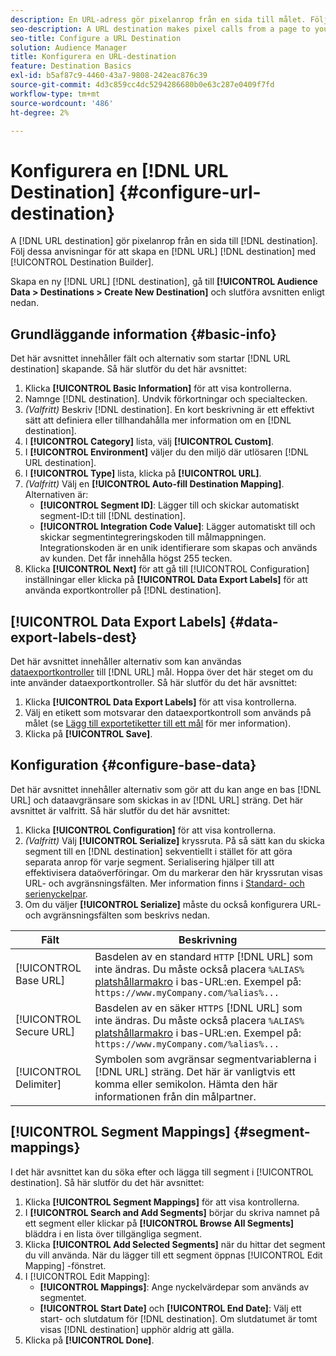 ```yaml
---
description: En URL-adress gör pixelanrop från en sida till målet. Följ de här instruktionerna för att skapa ett URL-mål med Destination Builder.
seo-description: A URL destination makes pixel calls from a page to your destination. Follow these instructions to create a URL destination with Destination Builder.
seo-title: Configure a URL Destination
solution: Audience Manager
title: Konfigurera en URL-destination
feature: Destination Basics
exl-id: b5af87c9-4460-43a7-9808-242eac876c39
source-git-commit: 4d3c859cc4dc5294286680b0e63c287e0409f7fd
workflow-type: tm+mt
source-wordcount: '486'
ht-degree: 2%

---
```


# Konfigurera en [!DNL URL Destination] {#configure-url-destination}

A [!DNL URL destination] gör pixelanrop från en sida till [!DNL destination]. Följ dessa anvisningar för att skapa en [!DNL URL] [!DNL destination] med [!UICONTROL Destination Builder].

<!-- create-url-destination.xml -->

Skapa en ny [!DNL URL] [!DNL destination], gå till **[!UICONTROL Audience Data > Destinations > Create New Destination]** och slutföra avsnitten enligt nedan.

## Grundläggande information {#basic-info}

Det här avsnittet innehåller fält och alternativ som startar [!DNL URL destination] skapande. Så här slutför du det här avsnittet:

1. Klicka **[!UICONTROL Basic Information]** för att visa kontrollerna.
2. Namnge [!DNL destination]. Undvik förkortningar och specialtecken.
3. *(Valfritt)* Beskriv [!DNL destination]. En kort beskrivning är ett effektivt sätt att definiera eller tillhandahålla mer information om en [!DNL destination].
4. I **[!UICONTROL Category]** lista, välj **[!UICONTROL Custom]**.
5. I **[!UICONTROL Environment]** väljer du den miljö där utlösaren [!DNL URL destination].
6. I **[!UICONTROL Type]** lista, klicka på **[!UICONTROL URL]**.
7. *(Valfritt)* Välj en **[!UICONTROL Auto-fill Destination Mapping]**. Alternativen är:
   * **[!UICONTROL Segment ID]**: Lägger till och skickar automatiskt segment-ID:t till [!DNL destination].
   * **[!UICONTROL Integration Code Value]**: Lägger automatiskt till och skickar segmentintegreringskoden till målmappningen. Integrationskoden är en unik identifierare som skapas och används av kunden. Det får innehålla högst 255 tecken.
8. Klicka **[!UICONTROL Next]** för att gå till [!UICONTROL Configuration] inställningar eller klicka på **[!UICONTROL Data Export Labels]** för att använda exportkontroller på [!DNL destination].

## [!UICONTROL Data Export Labels] {#data-export-labels-dest}

Det här avsnittet innehåller alternativ som kan användas [dataexportkontroller](../../features/data-export-controls.md) till [!DNL URL] mål. Hoppa över det här steget om du inte använder dataexportkontroller. Så här slutför du det här avsnittet:

1. Klicka **[!UICONTROL Data Export Labels]** för att visa kontrollerna.
2. Välj en etikett som motsvarar den dataexportkontroll som används på målet (se [Lägg till exportetiketter till ett mål](/help/using/features/destinations/add-data-export-labels.md) för mer information).
3. Klicka på **[!UICONTROL Save]**.

## Konfiguration {#configure-base-data}

Det här avsnittet innehåller alternativ som gör att du kan ange en bas [!DNL URL] och dataavgränsare som skickas in av [!DNL URL] sträng. Det här avsnittet är valfritt. Så här slutför du det här avsnittet:

1. Klicka **[!UICONTROL Configuration]** för att visa kontrollerna.
1. *(Valfritt)* Välj **[!UICONTROL Serialize]** kryssruta.
På så sätt kan du skicka segment till en [!DNL destination] sekventiellt i stället för att göra separata anrop för varje segment. Serialisering hjälper till att effektivisera dataöverföringar. Om du markerar den här kryssrutan visas URL- och avgränsningsfälten. Mer information finns i [Standard- och serienyckelpar](../../features/destinations/key-value-pairs.md).
1. Om du väljer **[!UICONTROL Serialize]** måste du också konfigurera URL- och avgränsningsfälten som beskrivs nedan.

| Fält | Beskrivning |
|--- |--- |
| [!UICONTROL Base URL] | Basdelen av en standard `HTTP` [!DNL URL] som inte ändras. Du måste också placera `%ALIAS%`  [platshållarmakro](../../features/destinations/destination-macros.md#destination-macros-defined) i bas-URL:en. Exempel på: `https://www.myCompany.com/%alias%...` |
| [!UICONTROL Secure URL] | Basdelen av en säker `HTTPS` [!DNL URL] som inte ändras. Du måste också placera `%ALIAS%`   [platshållarmakro](../../features/destinations/destination-macros.md#destination-macros-defined) i bas-URL:en. Exempel på: `https://www.myCompany.com/%alias%...` |
| [!UICONTROL Delimiter] | Symbolen som avgränsar segmentvariablerna i [!DNL URL] sträng. Det här är vanligtvis ett komma eller semikolon. Hämta den här informationen från din målpartner. |

## [!UICONTROL Segment Mappings] {#segment-mappings}

I det här avsnittet kan du söka efter och lägga till segment i [!UICONTROL destination]. Så här slutför du det här avsnittet:

1. Klicka **[!UICONTROL Segment Mappings]** för att visa kontrollerna.
1. I **[!UICONTROL Search and Add Segments]** börjar du skriva namnet på ett segment eller klickar på **[!UICONTROL Browse All Segments]** bläddra i en lista över tillgängliga segment.
1. Klicka **[!UICONTROL Add Selected Segments]** när du hittar det segment du vill använda. När du lägger till ett segment öppnas [!UICONTROL Edit Mapping] -fönstret.
1. I [!UICONTROL Edit Mapping]:
   * **[!UICONTROL Mappings]**: Ange nyckelvärdepar som används av segmentet.
   * **[!UICONTROL Start Date]** och **[!UICONTROL End Date]**: Välj ett start- och slutdatum för [!DNL destination]. Om slutdatumet är tomt visas [!DNL destination] upphör aldrig att gälla.
1. Klicka på **[!UICONTROL Done]**.
